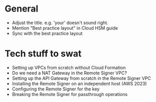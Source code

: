 
# General

- Adjust the title. e.g. 'your' doesn't sound right.
- Mention "Best practice layout" in Cloud HSM guide
- Sync with the best practice layout

# Tech stuff to swat

- Setting up VPCs from scratch without Cloud Formation
- Do we need a NAT Gateway in the Remote Signer VPC?
- Setting up the API Gateway from scratch in the Remote Signer VPC
- Installing the Remote Signer on an independent host (AWS 2023)
- Configuring the Remote Signer for the key
- Breaking the Remote Signer for passthrough operations


